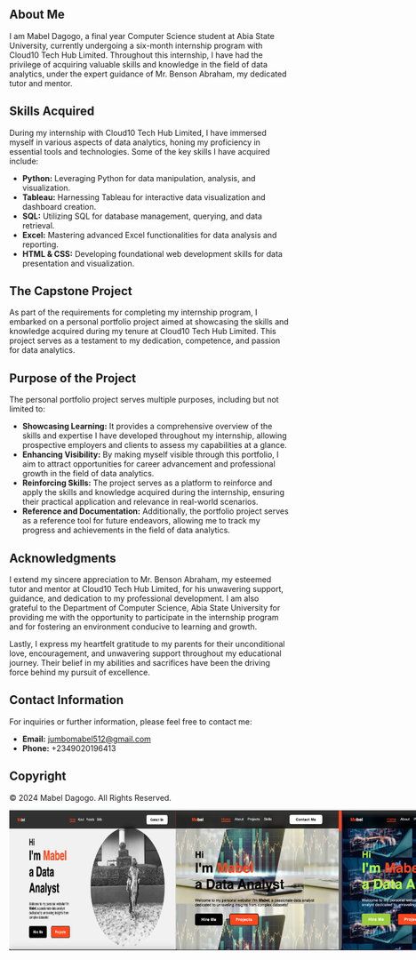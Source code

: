 ## About Me

I am Mabel Dagogo, a final year Computer Science student at Abia State University, currently undergoing a six-month internship program with Cloud10 Tech Hub Limited. Throughout this internship, I have had the privilege of acquiring valuable skills and knowledge in the field of data analytics, under the expert guidance of Mr. Benson Abraham, my dedicated tutor and mentor.

## Skills Acquired

During my internship with Cloud10 Tech Hub Limited, I have immersed myself in various aspects of data analytics, honing my proficiency in essential tools and technologies. Some of the key skills I have acquired include:

- **Python:** Leveraging Python for data manipulation, analysis, and visualization.
- **Tableau:** Harnessing Tableau for interactive data visualization and dashboard creation.
- **SQL:** Utilizing SQL for database management, querying, and data retrieval.
- **Excel:** Mastering advanced Excel functionalities for data analysis and reporting.
- **HTML & CSS:** Developing foundational web development skills for data presentation and visualization.

## The Capstone Project

As part of the requirements for completing my internship program, I embarked on a personal portfolio project aimed at showcasing the skills and knowledge acquired during my tenure at Cloud10 Tech Hub Limited. This project serves as a testament to my dedication, competence, and passion for data analytics.

## Purpose of the Project

The personal portfolio project serves multiple purposes, including but not limited to:

- **Showcasing Learning:** It provides a comprehensive overview of the skills and expertise I have developed throughout my internship, allowing prospective employers and clients to assess my capabilities at a glance.
- **Enhancing Visibility:** By making myself visible through this portfolio, I aim to attract opportunities for career advancement and professional growth in the field of data analytics.
- **Reinforcing Skills:** The project serves as a platform to reinforce and apply the skills and knowledge acquired during the internship, ensuring their practical application and relevance in real-world scenarios.
- **Reference and Documentation:** Additionally, the portfolio project serves as a reference tool for future endeavors, allowing me to track my progress and achievements in the field of data analytics.

## Acknowledgments

I extend my sincere appreciation to Mr. Benson Abraham, my esteemed tutor and mentor at Cloud10 Tech Hub Limited, for his unwavering support, guidance, and dedication to my professional development. I am also grateful to the Department of Computer Science, Abia State University for providing me with the opportunity to participate in the internship program and for fostering an environment conducive to learning and growth.

Lastly, I express my heartfelt gratitude to my parents for their unconditional love, encouragement, and unwavering support throughout my educational journey. Their belief in my abilities and sacrifices have been the driving force behind my pursuit of excellence.

## Contact Information

For inquiries or further information, please feel free to contact me:

- **Email:** jumbomabel512@gmail.com
- **Phone:** +2349020196413

## Copyright

© 2024 Mabel Dagogo. All Rights Reserved.

<div style="display: flex; justify-content: space-between;">
    <img src="images/homepage.png" alt="Screenshot of Desktop Screen Homepage" width="300">
    <img src="images/tablet_home.png" alt="Screenshot of Tablet Screen Homepage" width="300">
    <img src="images/mobile_home.png" alt="Screenshot of Mobile Screen Homepage" width="300">
</div>
